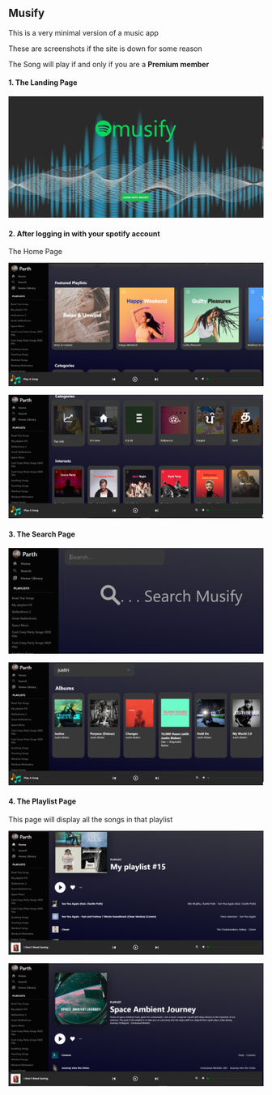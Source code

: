 ## Musify

This is a very minimal version of a music app

These are screenshots if the site is down for some reason

The Song will play if and only if you are a **Premium member**

#### 1. The Landing Page

![The Landing Page](Rimages/1.PNG)

#### 2. After logging in with your spotify account

The Home Page

![The Home Page](Rimages/2.PNG)

![The Home Page](Rimages/3.PNG)

#### 3. The Search Page

![The Search Page](Rimages/4.PNG)

![The Search Page](Rimages/5.PNG)

#### 4. The Playlist Page

This page will display all the songs in that playlist

![The Playlist Page](Rimages/6.PNG)

![The Playlist Page](Rimages/7.PNG)
